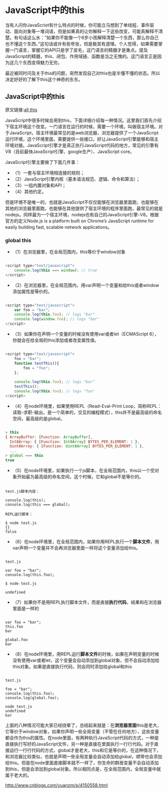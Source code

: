 JavaScript中的this
=====================

当有人问你JavaScriot有什么特点的时候，你可能立马想到了单线程、事件驱动、面向对象等一堆词语，但是如果真的让你解释一下这些改变，可能真解释不清楚。有句话这么水：“如果你不能像一个6岁小孩解释清楚一个东西，那么你自己也不懂这个东西。”这句话或许有些夸张，但是极其有道理。个人觉得，如果需要掌握一门语言，掌握它的API只是学了皮毛，这门语言的精髓才是重点。提及JavaScript的精髓，this、闭包、作用域链、函数是当之无愧的。这门语言正是因为这几个东西变得魅力无穷。

最近被同时问及关于this的问题，突然发现自己对this也是半懂不懂的状态。所以决定好好的了解下this这个神奇的东东。

## JavaScript中的this

原文链接:[all this](http://bjorn.tipling.com/all-this)

JavaScript中很多时候会用到this，下面详细介绍每一种情况。这里我们首先介绍下宿主环境这个改变。一门语言在运行的时候，需要一个环境，叫做宿主环境。对于JavaScript，宿主环境最常见的是web浏览器，浏览器提供了一个JavaScript运行环境，这个环境里面，需要提供一些接口，好让JavaScript引擎能够和宿主环境对接。JavaScript引擎才是真正执行JavaScript代码的地方，常见的引擎有V8（目前最快JavaScript引擎、google生产）、JavaScript core。

JavaScript引擎主要做了下面几件事：

*	（1）一套与宿主环境相连接的规则；
*	（2）JavaScript引擎内核（基本语法规范、逻辑、命令和算法）；
*	（3）一组内置对象和API；
*	（4）其他约定。

但是环境不是唯一的，也就是JavaScript不仅仅能够在浏览器里面跑，也能够在其他的浏览器里面跑，也能够在其他提供了宿主环境的程序里面跑，最常见的就是nodejs。同样最为一个宿主环境，nodejs也有自己的JavaScript引擎-V8。根据官方的定义Node.js is a platform built on Chrome’s JavaScript runtime for easily building fast, scalable network applications。

### global this

*	（1）在浏览器里，在全局范围内，this等价于window对象

```js

<script type="text/javascript">
	console.log(this === window); // true
</script>

```

*	（2）在浏览器里，在全局范围内，用var声明一个变量和给this或者window添加属性是等价的。

```js

<script type="text/javascript">
	var foo = "bar";
	console.log(this.foo); // logs "bar"
	console.log(window.foo); // logs "bar"
</script>

```

*	（3）如果你在声明一个变量的时候没有使用var或者let（ECMAScript 6），你就会在给全局的this添加或者改变属性值。

```js

<script type="text/javascript">
	foo = "bar";
	function testThis(){
		foo = "foo";
	};
	
	console.log(this.foo); // logs "bar"
	testThis();
	console.log(this.foo); // logs "foo"
</script>

```

*	（4）在node环境里，如果使用REPL（Read-Eval-Print Loop，简称REPL：读取-求职-输出，是一个简单的，交互的编程模式），this并不是最高级的命名空间，最高级的是global。

```js

> this
{ ArrayBuffer: [Function: ArrayBuffer],
  Int8Array: { [Function: Int8Array] BYTES_PER_ELEMENT: 1 },
  Uint8Array: { [Function: Uint8Array] BYTES_PER_ELEMENT: 1 },
  ...
> global === this
true

```

*	（5）在node环境里，如果执行一个js脚本，在全局范围内，this以一个空对象开始最为最高级的命名空间，这个时候，它和global不是等价的。

```

test.js脚本内容：
 
console.log(this);
console.log(this === global);
 
REPL运行脚本：

$ node test.js
{}
false

```

*	（6）在node环境里，在全局范围内，如果你用REPL执行一个**脚本文件**，用var声明一个变量并不会再浏览器里面一样将这个变量添加给this。

```

test.js

var foo = "bar";
console.log(this.foo);

$ node test.js

undefined 

```

* （7）如果你不是用REPL执行脚本文件，而是直接**执行代码**，结果和在浏览器里面是一样的

```

var foo = "bar";
this.foo
bar

global.foo
bar

```

*	（8）在node环境里，用REPL运行**脚本文件**的时候，如果在声明变量的时候没有使用var或者let，这个变量会自动添加到global对象，但不会自动添加给this对象。如果是直接执行代码，则会同时添加给global和this

```

test.js

foo = "bar";
console.log(this.foo);
console.log(global.foo);

node test.js
undefined
bar

```

上面的八种情况可能大家已经绕晕了，总结起来就是：在**浏览器里面**this是老大，它等价于window对象，如果你声明一些全局变量（不管在任何地方），这些变量都会作为this的属性。在node里面，有两种执行JavaScript代码的方式，一种是直接执行写好的JavaScript文件，另一种是直接在里面执行一行行代码。对于直接运行一行行代码的方式，global才是老大，this和它是等价的，在这种情况下，和浏览器比较类似，也就是声明一些全局变量会自动添加给global，顺带也会添加给this。但是在node里面直接脚本就不一样了，你生命的群居变量不会自动添加到this，但是会添加到global对象。所以相同点是，在全局范围内，全局变量中就属于老大的。

http://www.cnblogs.com/yuanzm/p/4150558.html

